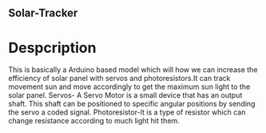 ## Solar-Tracker
# Despcription
This is basically a Arduino based model which will how we can increase the efficiency of solar panel with servos and photoresistors.It can track movement sun and move accordingly to get the maximum sun light to the solar panel.
Servos- A Servo Motor is a small device that has an output shaft. This shaft can be positioned to specific angular positions by sending the servo a coded signal.
Photoresistor-It is a type of resistor which can change resistance according to much light hit them.

